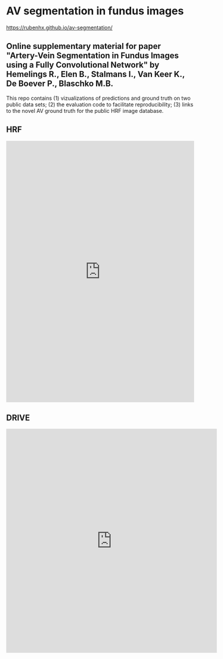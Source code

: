 # AV segmentation in fundus images

https://rubenhx.github.io/av-segmentation/

## Online supplementary material for paper "Artery-Vein Segmentation in Fundus Images using a Fully Convolutional Network" by Hemelings R., Elen B., Stalmans I., Van Keer K., De Boever P., Blaschko M.B. 

This repo contains (1) vizualizations of predictions and ground truth on two public data sets; (2) the evaluation code to facilitate reproducibility; (3) links to the novel AV ground truth for the public HRF image database.

## HRF

<iframe frameborder="0" class="juxtapose" width="100%" height="700" src="https://cdn.knightlab.com/libs/juxtapose/latest/embed/index.html?uid=677354c4-8e70-11e8-b263-0edaf8f81e27"></iframe>  

## DRIVE

<iframe frameborder="0" class="juxtapose" width="565" height="600" src="https://cdn.knightlab.com/libs/juxtapose/latest/embed/index.html?uid=16819a9c-8e72-11e8-b263-0edaf8f81e27"></iframe>
